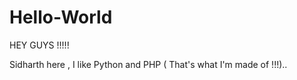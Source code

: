 # Hello-World


  HEY GUYS !!!!!
  
  Sidharth here , I like Python and PHP ( That's what I'm made of !!!)..

